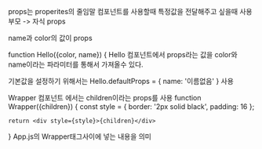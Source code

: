 props는 properites의 줄임말
컴포넌트를 사용할때 특정값을 전달해주고 싶을때 사용
부모 -> 자식 
    props
    <child value="value" />


<Hello name="react" color="red" />
name과 color의 값이 props

function Hello({color, name}) {
Hello 컴포넌트에서 props라는 값을 color와 name이라는 파라미터를 통해서 가져올수 있다.

기본값을 설정하기 위해서는
Hello.defaultProps = {
    name: '이름없음'
}
사용

Wrapper 컴포넌트 에서는 children이라는 props를 사용
function Wrapper({children}) {
    const style = {
        border: '2px solid black',
        padding: 16
    };

    return <div style={style}>{children}</div>
}
App.js의 Wrapper태그사이에 넣는 내용을 의미

